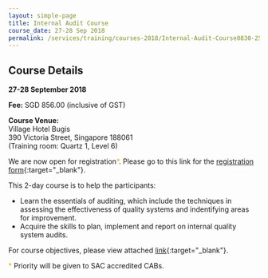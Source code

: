 ```yaml
---
layout: simple-page
title: Internal Audit Course
course_date: 27-28 Sep 2018
permalink: /services/training/courses-2018/Internal-Audit-Course0830-2507
---
```


## Course Details
**27-28 September 2018**

**Fee:** SGD 856.00 (inclusive of GST)

**Course Venue:**  
Village Hotel Bugis  
390 Victoria Street, Singapore 188061  
(Training room: Quartz 1, Level 6)

We are now open for registration<span style="color:orange;">*</span>.  Please go to this link for the [registration form](/files/registration-forms/Registration-form-(LM-and-IA-Sept-2018).docx){:target="_blank"}.

This 2-day course is to help the participants:  
* Learn the essentials of auditing, which include the techniques in assessing the effectiveness of quality systems and indentifying areas for improvement.
* Acquire the skills to plan, implement and report on internal quality system audits.

For course objectives, please view attached [link](/files/training/Internal-Audit-Course.pdf){:target="_blank"}.

<span style="color:orange">*</span> Priority will be given to SAC accredited CABs.
